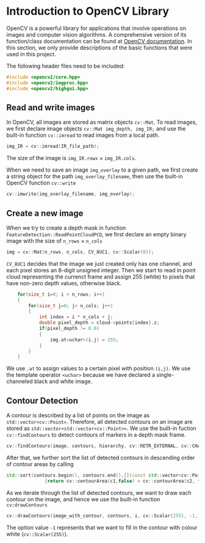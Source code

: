 # Introduction to OpenCV Library
OpenCV is a powerful library for applications that involve operations on images and computer vision algorithms. A comprehensive version of its function/class documentation can be found at [OpenCV documentation](https://docs.opencv.org/4.x/). In this section, we only provide descriptions of the basic functions that were used in this project.

The following header files need to be included:

```cpp
#include <opencv2/core.hpp>
#include <opencv2/imgproc.hpp>
#include <opencv2/highgui.hpp>
```

## Read and write images


In OpenCV, all images are stored as matrix objects `cv::Mat`. To read images, we first declare image objects `cv::Mat img_depth, img_IR;` and use the built-in function `cv::imread` to read images from a local path.

```cpp
img_IR = cv::imread(IR_file_path);
```

The size of the image is `img_IR.rows` $\times$ `img_IR.cols`.

When we need to save an image `img_overlay` to a given path, we first create a string object for the path `img_overlay_filename`, then use the built-in OpenCV function `cv::write` 
```cpp
cv::imwrite(img_overlay_filename, img_overlay);
```

## Create a new image <br />
When we try to create a depth mask in function `FeatureDetection::ReadPointCloudPCD`, we first declare an empty binary image with the size of `n_rows` $\times$ `n_cols`

```c
img = cv::Mat(n_rows, n_cols, CV_8UC1, cv::Scalar(0)); 
```

`CV_8UC1` decides that the image we just created only has one channel, and each pixel stores an 8-digit unsigned integer. Then we start to read in point cloud representing the currenct frame and assign 255 (white) to pixels that  have non-zero depth values, otherwise black. 

```cpp
    for(size_t i=0; i < n_rows; i++)
    {
        for(size_t j=0; j< n_cols; j++)
        {
            int index = i * n_cols + j;
            double pixel_depth = cloud->points[index].z;
            if(pixel_depth != 0.0)
            {
                img.at<uchar>(i,j) = 255;
            }
        }
    }
```
We use `.at` to assign values to a certain pixel with position `(i,j)`. We use the template operator `<uchar>` because we have declared a single-channeled black and white image.

## Contour Detection <br />
A contour is described by a list of points on the image as `std::vector<cv::Point>`. Therefore, all detected contours on an image are stored as `std::vector<std::vector<cv::Point>>`. We use the built-in fuction `cv::findContours` to detect contours of markers in a depth mask frame. 

```cpp
cv::findContours(image, contours, hierarchy, cv::RETR_EXTERNAL, cv::CHAIN_APPROX_SIMPLE);
```

After that, we further sort the list of detected contours in descending order of contour areas by calling

```cpp
std::sort(contours.begin(), contours.end(),[](const std::vector<cv::Point>& c1, const std::vector<cv::Point>& c2)
              {return cv::contourArea(c1,false) > cv::contourArea(c2, false);}); 
```

As we iterate through the list of detected contours, we want to draw each contour on the image, and hence we use the built-in function `cv:drawContours`

```cpp
cv::drawContours(image_with_contour, contours, i, cv::Scalar(255), -1, 8,hierarchy);
```
The option value `-1` represents that we want to fill in the contour with colour white (`cv::Scalar(255)`).
